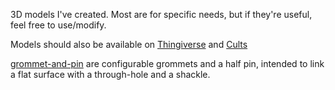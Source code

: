 3D models I've created. Most are for specific needs, but if they're useful, feel free to use/modify.

Models should also be available on [Thingiverse](https://www.thingiverse.com/el_spectre/designs) and [Cults](https://cults3d.com/en/users/elspectre/3d-models)

[grommet-and-pin](grommet-and-pin) are configurable grommets and a half pin, intended to link a flat surface with a through-hole and a shackle.
